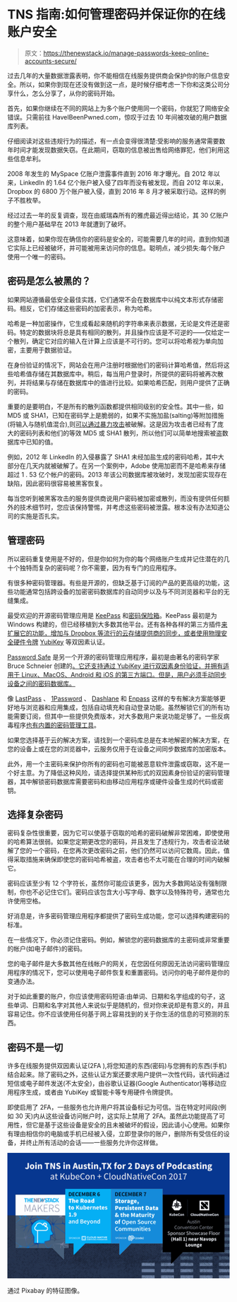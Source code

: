 # TNS 指南:如何管理密码并保证你的在线账户安全

> 原文：<https://thenewstack.io/manage-passwords-keep-online-accounts-secure/>

过去几年的大量数据泄露表明，你不能相信在线服务提供商会保护你的账户信息安全。所以，如果你到现在还没有做到这一点，是时候仔细考虑一下你和这类公司分享什么，怎么分享了，从你的密码开始。

首先，如果你继续在不同的网站上为多个账户使用同一个密码，你就犯了网络安全错误。只需前往 HaveIBeenPwned.com，惊叹于过去 10 年间被攻破的用户数据库列表。

仔细阅读对这些违规行为的描述，有一点会变得很清楚:受影响的服务通常需要数年时间才能发现数据失窃。在此期间，窃取的信息被出售给网络罪犯，他们利用这些信息牟利。

2008 年发生的 MySpace 亿账户泄露事件直到 2016 年才曝光。自 2012 年以来，LinkedIn 的 1.64 亿个账户被入侵了四年而没有被发现，而自 2012 年以来，Dropbox 的 6800 万个账户被入侵，直到 2016 年 8 月才被采取行动。这样的例子不胜枚举。

经过过去一年的反复调查，现在由威瑞森所有的雅虎最近得出结论，其 30 亿账户的整个用户基础早在 2013 年就遭到了破坏。

这意味着，如果你现在确信你的密码是安全的，可能需要几年的时间，直到你知道它实际上已经被破坏，并可能被用来访问你的信息。聪明点，减少损失:每个账户使用一个唯一的密码。

## 密码是怎么被黑的？

如果网站遵循最低安全最佳实践，它们通常不会在数据库中以纯文本形式存储密码。相反，它们存储这些密码的加密表示，称为哈希。

哈希是一种加密操作，它生成看起来随机的字符串来表示数据，无论是文件还是密码。特定的数据块将总是具有相同的散列，并且操作应该是不可逆的——仅给定一个散列，确定它对应的输入在计算上应该是不可行的。您可以将哈希视为单向加密，主要用于数据验证。

在身份验证的情况下，网站会在用户注册时根据他们的密码计算哈希值，然后将这些哈希值存储在其数据库中。稍后，每当用户登录时，所提供的密码将被再次散列，并将结果与存储在数据库中的值进行比较。如果哈希匹配，则用户提供了正确的密码。

重要的是要明白，不是所有的散列函数都提供相同级别的安全性。其中一些，如 MD5 或 SHA1，已知在密码学上是脆弱的，如果不实施加盐(salting)等附加措施(将输入与随机值混合),则[可以通过暴力攻击](https://arstechnica.com/information-technology/2013/05/how-crackers-make-minced-meat-out-of-your-passwords/)被破解。这是因为攻击者已经有了庞大的密码列表和他们的等效 MD5 或 SHA1 散列，所以他们可以简单地搜索被盗数据库中已知的值。

例如，2012 年 LinkedIn 的入侵暴露了 SHA1 未经加盐生成的密码哈希，其中大部分在几天内就被破解了。在另一个案例中，Adobe 使用加密而不是哈希来存储超过 1 . 53 亿个帐户的密码。2013 年该公司数据库被攻破时，发现加密实现存在缺陷，因此密码很容易被黑客恢复。

每当您听到被黑客攻击的服务提供商说用户密码被加密或散列，而没有提供任何额外的技术细节时，您应该保持警惕，并考虑这些密码被泄露。根本没有办法知道公司的实施是否扎实。

## 管理密码

所以密码重复使用是不好的，但是你如何为你的每个网络账户生成并记住潜在的几十个独特而复杂的密码呢？你不需要，因为有专门的应用程序。

有很多种密码管理器。有些是开源的，但缺乏基于订阅的产品的更高级的功能，这些功能通常包括跨设备的加密密码数据库的自动同步以及与不同浏览器和平台的无缝集成。

最受欢迎的开源密码管理应用是 [KeePass](https://keepass.info/index.html) 和[密码保险箱](https://pwsafe.org/index.shtml)。KeePass 最初是为 Windows 构建的，但已经移植到大多数其他平台。还有各种各样的第三方插件[来扩展它的功能，增加与 Dropbox 等流行的云存储提供商的同步，或者使用物理安全硬件令牌](https://keepass.info/plugins.html) [YubiKey](https://www.yubico.com/start/) 等双因素认证。

[Password Safe](https://pwsafe.org/index.shtml) 是另一个开源的密码管理应用程序，最初是由著名的密码学家 Bruce Schneier 创建的[。它还支持通过 YubiKey 进行双因素身份验证，并拥有适用于 Linux、MacOS、Android 和 iOS 的第三方端口。但是，用户必须手动同步设备之间的密码数据库。](https://www.schneier.com/academic/passsafe/)

像 [LastPass](https://www.lastpass.com/) 、 [1Password](https://1password.com/) 、 [Dashlane](https://www.dashlane.com/) 和 [Enpass](https://www.enpass.io/) 这样的专有解决方案能够更好地与浏览器和应用集成，包括自动填充和自动登录功能。虽然解锁它们的所有功能需要订阅，但其中一些提供免费版本，对大多数用户来说功能足够了。一些反病毒程序[也有内置的密码管理工具](https://www.avast.com/f-password-manager)。

如果您选择基于云的解决方案，请找到一个密码库总是在本地解密的解决方案，在您的设备上或在您的浏览器中，云服务仅用于在设备之间同步数据库的加密版本。

此外，用一个主密码来保护你所有的密码也可能被恶意软件泄露或窃取，这不是一个好主意。为了降低这种风险，请选择提供某种形式的双因素身份验证的密码管理器，其中解锁密码数据库需要密码和由移动应用程序或硬件设备生成的代码或密钥。

## 选择复杂密码

密码复杂性很重要，因为它可以使基于窃取的哈希的密码破解非常困难，即使使用的哈希算法很弱。如果您定期更改您的密码，并且发生了违规行为，攻击者设法破解了您的一个密码，在您再次更改密码之前，他们仍然可以访问它数周。因此，值得采取措施来确保即使您的密码哈希被盗，攻击者也不太可能在合理的时间内破解它。

密码应该至少有 12 个字符长，虽然你可能应该更多，因为大多数网站没有强制限制，你也不必记住它们。密码应该包含大小写字母、数字以及特殊符号，通常也允许使用空格。

好消息是，许多密码管理应用程序都提供了密码生成功能，您可以选择构建密码的标准。

在一些情况下，你必须记住密码。例如，解锁您的密码数据库的主密码或非常重要的帐户(如电子邮件)的密码。

您的电子邮件是大多数其他在线帐户的网关，在您因任何原因无法访问密码管理应用程序的情况下，您可以使用电子邮件恢复和重置密码。访问你的电子邮件是你的变通办法。

对于如此重要的账户，你应该使用密码短语:由单词、日期和名字组成的句子，这些单词、日期和名字对其他人来说似乎是随机的，但对你来说却是有意义的，并且容易记住。你不应该使用任何基于网上容易找到的关于你生活的信息的可预测的东西。

## 密码不是一切

许多在线服务提供双因素认证(2FA ),将您知道的东西(密码)与您拥有的东西(手机)结合起来。除了密码之外，这些认证方案还要求用户提供一次性代码，该代码通过短信或电子邮件发送(不太安全)，由谷歌认证器(Google Authenticator)等移动应用程序生成，或者由 YubiKey 或智能卡等专用硬件令牌提供。

即使启用了 2FA，一些服务也允许用户将其设备标记为可信。当在特定时间段(例如 30 天)内从这些设备访问帐户时，这实际上禁用了 2FA。虽然此功能提高了可用性，但它是基于这些设备是安全的且未被破坏的假设，因此请小心使用。如果你有理由相信你的电脑或手机已经被入侵，立即登录你的账户，删除所有受信任的设备，并终止所有活动的会话——一些服务允许你这样做。

![](img/abd40672eff2baf60fc4b155b08a5092.png)

通过 Pixabay 的特征图像。

<svg xmlns:xlink="http://www.w3.org/1999/xlink" viewBox="0 0 68 31" version="1.1"><title>Group</title> <desc>Created with Sketch.</desc></svg>